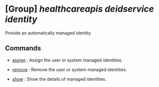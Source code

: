 # [Group] _healthcareapis deidservice identity_

Provide an automatically managed identity

## Commands

- [assign](/Commands/healthcareapis/deidservice/identity/_assign.md)
: Assign the user or system managed identities.

- [remove](/Commands/healthcareapis/deidservice/identity/_remove.md)
: Remove the user or system managed identities.

- [show](/Commands/healthcareapis/deidservice/identity/_show.md)
: Show the details of managed identities.
